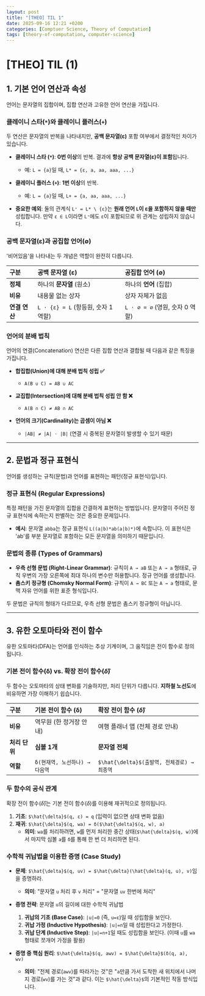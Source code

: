```yaml
---
layout: post
title: "[THEO] TIL 1"
date: 2025-09-16 12:21 +0200
categories: [Comptuer Science, Theory of Computation]
tags: [theory-of-computation, computer-science]
---
```



# [THEO] TIL (1)


## 1. 기본 언어 연산과 속성

언어는 문자열의 집합이며, 집합 연산과 고유한 언어 연산을 가집니다.

### 클레이니 스타(`*`)와 클레이니 플러스(`+`)

두 연산은 문자열의 반복을 나타내지만, **공백 문자열(ε)** 포함 여부에서 결정적인 차이가 있습니다.

* **클레이니 스타 (`*`)**: **0번 이상**의 반복. 결과에 **항상 공백 문자열(ε)이 포함**됩니다.
    * 예: `L = {a}`일 때, `L* = {ε, a, aa, aaa, ...}`

* **클레이니 플러스 (`+`)**: **1번 이상**의 반복.
    * 예: `L = {a}`일 때, `L+ = {a, aa, aaa, ...}`

* **중요한 예외**: 둘의 관계식 `L⁺ = L* \ {ε}`는 **원래 언어 `L`이 ε을 포함하지 않을 때만** 성립합니다. 만약 `ε ∈ L`이라면 `L⁺`에도 `ε`이 포함되므로 위 관계는 성립하지 않습니다.

### 공백 문자열(ε)과 공집합 언어(∅)

'비어있음'을 나타내는 두 개념은 역할이 완전히 다릅니다.

| 구분 | **공백 문자열 (ε)** | **공집합 언어 (∅)** |
| :--- | :--- | :--- |
| **정체** | 하나의 **문자열** (원소) | 하나의 **언어** (집합) |
| **비유** | 내용물 없는 상자 | 상자 자체가 없음 |
| **연결 연산**| `L ⋅ {ε} = L` (항등원, 숫자 1 역할) | `L ⋅ ∅ = ∅` (영원, 숫자 0 역할) |

### 언어의 분배 법칙

언어의 연결(Concatenation) 연산은 다른 집합 연산과 결합될 때 다음과 같은 특징을 가집니다.

* **합집합(Union)에 대해 분배 법칙 성립 ✅**
    * `A(B ∪ C) = AB ∪ AC`

* **교집합(Intersection)에 대해 분배 법칙 성립 안 함 ❌**
    * `A(B ∩ C) ≠ AB ∩ AC`

* **언어의 크기(Cardinality)는 곱셈이 아님 ❌**
    * `|AB| ≠ |A| ⋅ |B|` (연결 시 중복된 문자열이 발생할 수 있기 때문)

---

## 2. 문법과 정규 표현식

언어를 생성하는 규칙(문법)과 언어를 표현하는 패턴(정규 표현식)입니다.

### 정규 표현식 (Regular Expressions)

특정 패턴을 가진 문자열의 집합을 간결하게 표현하는 방법입니다. 문자열이 주어진 정규 표현식에 속하는지 판별하는 것은 중요한 문제입니다.

* **예시**: 문자열 `abba`는 정규 표현식 `L((a|b)*ab(a|b)*)`에 속합니다. 이 표현식은 'ab'를 부분 문자열로 포함하는 모든 문자열을 의미하기 때문입니다.

### 문법의 종류 (Types of Grammars)

* **우측 선형 문법 (Right-Linear Grammar)**: 규칙이 `A → aB` 또는 `A → a` 형태로, 규칙 우변의 가장 오른쪽에 최대 하나의 변수만 허용합니다. 정규 언어를 생성합니다.
* **촘스키 정규형 (Chomsky Normal Form)**: 규칙이 `A → BC` 또는 `A → a` 형태로, 문맥 자유 언어를 위한 표준 형식입니다.

두 문법은 규칙의 형태가 다르므로, 우측 선형 문법은 촘스키 정규형이 아닙니다.

---

## 3. 유한 오토마타와 전이 함수

유한 오토마타(DFA)는 언어를 인식하는 추상 기계이며, 그 움직임은 전이 함수로 정의됩니다.

### 기본 전이 함수(δ) vs. 확장 전이 함수($\hat{\delta}$)

두 함수는 오토마타의 상태 변화를 기술하지만, 처리 단위가 다릅니다. **지하철 노선도**에 비유하면 가장 이해하기 쉽습니다.

| 구분 | **기본 전이 함수 (δ)** | **확장 전이 함수 ($\hat{\delta}$)** |
| :--- | :--- | :--- |
| **비유** | 역무원 (한 정거장 안내) | 여행 플래너 앱 (전체 경로 안내) |
| **처리 단위**| **심볼 1개** | **문자열 전체** |
| **역할** | `δ(현재역, 노선하나) → 다음역` | `$\hat{\delta}$(출발역, 전체경로) → 최종역` |

### 두 함수의 공식 관계

확장 전이 함수($\hat{\delta}$)는 기본 전이 함수($\delta$)를 이용해 재귀적으로 정의됩니다.

1.  **기초**: `$\hat{\delta}$(q, ε) = q` (입력이 없으면 상태 변화 없음)
2.  **재귀**: `$\hat{\delta}$(q, wa) = δ($\hat{\delta}$(q, w), a)`
    * **의미**: `wa`를 처리하려면, `w`를 먼저 처리한 중간 상태(`$\hat{\delta}$(q, w)`)에서 마지막 심볼 `a`를 `δ`를 통해 한 번 더 처리하면 된다.

### 수학적 귀납법을 이용한 증명 (Case Study)

* **문제**: `$\hat{\delta}$(q, uv) = $\hat{\delta}(\hat{\delta}(q, u), v)`임을 증명하라.
    * **의미**: "문자열 `u` 처리 후 `v` 처리" = "문자열 `uv` 한번에 처리"

* **증명 전략**: 문자열 `u`의 길이에 대한 수학적 귀납법
    1.  **귀납의 기초 (Base Case)**: `|u|=0` (즉, `u=ε`)일 때 성립함을 보인다.
    2.  **귀납 가정 (Inductive Hypothesis)**: `|u|=n`일 때 성립한다고 가정한다.
    3.  **귀납 단계 (Inductive Step)**: `|u|=n+1`일 때도 성립함을 보인다. (이때 `u`를 `wa` 형태로 쪼개어 가정을 활용)

* **증명 중 핵심 원리**: `$\hat{\delta}$(q, awv) = $\hat{\delta}$(δ(q, a), wv)`
    * **의미**: "전체 경로(`awv`)를 따라가는 것"은 "`a`만큼 가서 도착한 새 위치에서 나머지 경로(`wv`)를 가는 것"과 같다. 이는 `$\hat{\delta}$`의 기본적인 작동 방식입니다.
